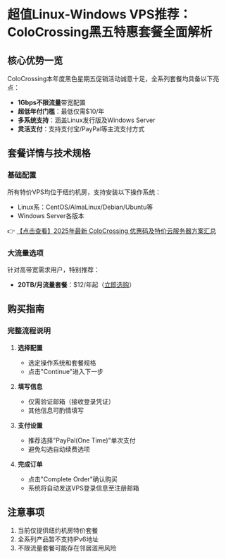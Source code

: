 # 超值Linux-Windows VPS推荐：ColoCrossing黑五特惠套餐全面解析

## 核心优势一览
ColoCrossing本年度黑色星期五促销活动诚意十足，全系列套餐均具备以下亮点：
- **1Gbps不限流量**带宽配置
- **超低年付门槛**：最低仅需$10/年
- **多系统支持**：涵盖Linux发行版及Windows Server
- **灵活支付**：支持支付宝/PayPal等主流支付方式

## 套餐详情与技术规格
### 基础配置
所有特价VPS均位于纽约机房，支持安装以下操作系统：
- Linux系：CentOS/AlmaLinux/Debian/Ubuntu等
- Windows Server各版本

👉 [【点击查看】2025年最新 ColoCrossing 优惠码及特价云服务器方案汇总](https://bit.ly/ColoCrossing)

### 大流量选项
针对高带宽需求用户，特别推荐：
- **20TB/月流量套餐**：$12/年起（[立即选购](https://bit.ly/ColoCrossing)）

## 购买指南
### 完整流程说明
1. **选择配置**
   - 选定操作系统和套餐规格
   - 点击"Continue"进入下一步

2. **填写信息**
   - 仅需验证邮箱（接收登录凭证）
   - 其他信息可酌情填写

3. **支付设置**
   - 推荐选择"PayPal(One Time)"单次支付
   - 避免勾选自动续费选项

4. **完成订单**
   - 点击"Complete Order"确认购买
   - 系统将自动发送VPS登录信息至注册邮箱

## 注意事项
1. 当前仅提供纽约机房特价套餐
2. 全系列产品暂不支持IPv6地址
3. 不限流量套餐可能存在邻居滥用风险
